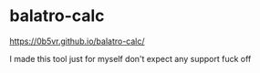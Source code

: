 # balatro-calc

https://0b5vr.github.io/balatro-calc/

I made this tool just for myself don't expect any support fuck off
